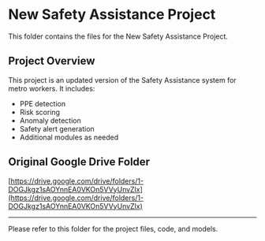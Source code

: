 # New Safety Assistance Project

This folder contains the files for the New Safety Assistance Project.

## Project Overview

This project is an updated version of the Safety Assistance system for metro workers. It includes:
- PPE detection
- Risk scoring
- Anomaly detection
- Safety alert generation
- Additional modules as needed

## Original Google Drive Folder

[https://drive.google.com/drive/folders/1-DOGJkgz1sAOYnnEA0VKOn5VVyUnvZlx](https://drive.google.com/drive/folders/1-DOGJkgz1sAOYnnEA0VKOn5VVyUnvZlx)

---

Please refer to this folder for the project files, code, and models.
